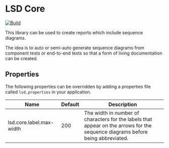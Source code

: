 # LSD Core

[![Build](https://github.com/nickmcdowall/lsd-core/actions/workflows/macos-build.yml/badge.svg)](https://github.com/nickmcdowall/lsd-core/actions/workflows/macos-build.yml)

This library can be used to create reports which include sequence diagrams.

The idea is to auto or semi-auto generate sequence diagrams from component tests or end-to-end
tests so that a form of living documentation can be created.

## Properties
The following properties can be overridden by adding a properties file called `lsd.properties` in your 
application.

| Name        | Default     | Description |
| ----------- | ----------- |------------ |
| lsd.core.label.max-width | 200 | The width in number of characters for the labels that appear on the arrows for the sequence diagrams before being abbreviated. |

